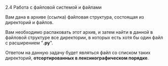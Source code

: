 2.4 Работа с файловой системой и файлами

Вам дана в архиве (ссылка) файловая структура, состоящая из директорий и файлов.

Вам необходимо распаковать этот архив, и затем найти в данной в файловой структуре все директории, в которых есть хотя бы один файл с расширением "**.py**". 

Ответом на данную задачу будет являться файл со списком таких директорий, **отсортированных в лексикографическом порядке**.